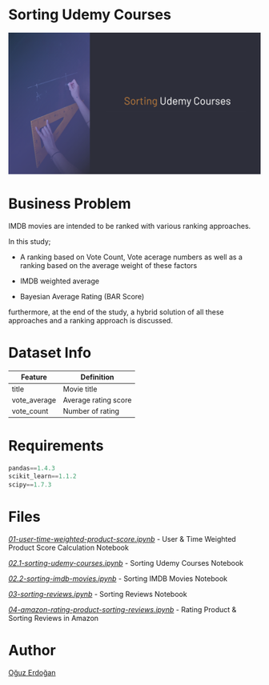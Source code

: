 # Sorting Udemy Courses

![SortingUdemy](/images/udemy.png)

# Business Problem

IMDB movies are intended to be ranked with various ranking approaches.

In this study;

- A ranking based on Vote Count, Vote acerage numbers as well as a ranking based on the average weight of these factors

- IMDB weighted average

- Bayesian Average Rating (BAR Score)

furthermore, at the end of the study, a hybrid solution of all these approaches and a ranking approach is discussed.

# Dataset Info



| Feature | Definition |
| --- | --- |
| title | Movie title |
| vote_average | Average rating score |
| vote_count | Number of rating |


# Requirements

```python
pandas==1.4.3
scikit_learn==1.1.2
scipy==1.7.3
```

# **Files**

*[01-user-time-weighted-product-score.ipynb](https://github.com/oguzerdo/amazon-rating-product-sorting-reviews/blob/main/01-rating-products/01-user-time-weighted-product-score.ipynb) -* User & Time Weighted Product Score Calculation Notebook

*[02.1-sorting-udemy-courses.ipynb](https://github.com/oguzerdo/amazon-rating-product-sorting-reviews/tree/main/02-product-sorting/2.2-sorting-imdb-movies) -* Sorting Udemy Courses Notebook

*[02.2-sorting-imdb-movies.ipynb](https://github.com/oguzerdo/amazon-rating-product-sorting-reviews/blob/main/02-product-sorting/2.2-sorting-imdb-movies/sorting-imdb-movies.ipynb) -* Sorting IMDB Movies Notebook

*[03-sorting-reviews.ipynb](https://github.com/oguzerdo/amazon-rating-product-sorting-reviews/blob/main/03-sorting-reviews/03-sorting-reviews.ipynb) -* Sorting Reviews Notebook

*[04-amazon-rating-product-sorting-reviews.ipynb](https://github.com/oguzerdo/amazon-rating-product-sorting-reviews/blob/main/04-amazon-rating-product-sorting-reviews/amazon-rating-product-sorting-reviews.ipynb) -* Rating Product & Sorting Reviews in Amazon

# Author

[Oğuz Erdoğan](http://www.oguzerdogan.com)